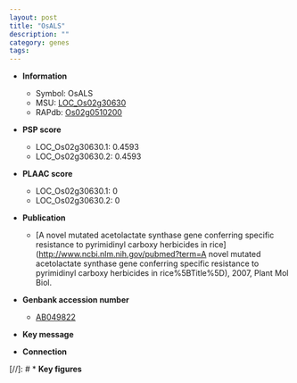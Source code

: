 ```yaml
---
layout: post
title: "OsALS"
description: ""
category: genes
tags: 
---
```


* **Information**  
    + Symbol: OsALS  
    + MSU: [LOC_Os02g30630](http://rice.plantbiology.msu.edu/cgi-bin/ORF_infopage.cgi?orf=LOC_Os02g30630)  
    + RAPdb: [Os02g0510200](http://rapdb.dna.affrc.go.jp/viewer/gbrowse_details/irgsp1?name=Os02g0510200)  

* **PSP score**  
    + LOC_Os02g30630.1: 0.4593 
    + LOC_Os02g30630.2: 0.4593 

* **PLAAC score**  
    + LOC_Os02g30630.1: 0 
    + LOC_Os02g30630.2: 0 

* **Publication**  
    + [A novel mutated acetolactate synthase gene conferring specific resistance to pyrimidinyl carboxy herbicides in rice](http://www.ncbi.nlm.nih.gov/pubmed?term=A novel mutated acetolactate synthase gene conferring specific resistance to pyrimidinyl carboxy herbicides in rice%5BTitle%5D), 2007, Plant Mol Biol.

* **Genbank accession number**  
    + [AB049822](http://www.ncbi.nlm.nih.gov/nuccore/AB049822)

* **Key message**  

* **Connection**  

[//]: # * **Key figures**  


